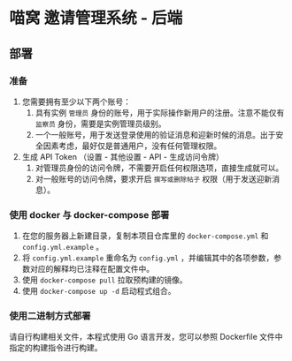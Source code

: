 # 喵窝 邀请管理系统 - 后端

## 部署

### 准备

1. 您需要拥有至少以下两个账号：
   1. 具有实例 `管理员` 身份的账号，用于实际操作新用户的注册。注意不能仅有 `监察员` 身份，需要是实例管理员级别。
   2. 一个一般账号，用于发送登录使用的验证消息和迎新时候的消息。出于安全因素考虑，最好仅是普通用户，没有任何管理权限。
2. 生成 API Token （设置 - 其他设置 - API - 生成访问令牌）
   1. 对管理员身份的访问令牌，不需要开启任何权限选项，直接生成就可以。
   2. 对一般账号的访问令牌，要求开启 `撰写或删除帖子` 权限（用于发送迎新消息）。

### 使用 docker 与 docker-compose 部署

1. 在您的服务器上新建目录，复制本项目仓库里的 `docker-compose.yml` 和 `config.yml.example` 。
2. 将 `config.yml.example`  重命名为 `config.yml` ，并编辑其中的各项参数，参数对应的解释均已注释在配置文件中。
3. 使用 `docker-compose pull` 拉取预构建的镜像。
4. 使用 `docker-compose up -d` 启动程式组合。

### 使用二进制方式部署

请自行构建相关文件，本程式使用 Go 语言开发，您可以参照 Dockerfile 文件中指定的构建指令进行构建。
